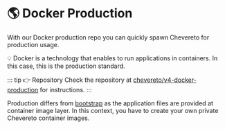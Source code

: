 # 🌎 Docker Production

With our Docker production repo you can quickly spawn Chevereto for production usage.

💡 Docker is a technology that enables to run applications in containers. In this case, this is the production standard.

::: tip 👉 Repository
Check the repository at [chevereto/v4-docker-production](https://github.com/chevereto/v4-docker-production) for instructions.
:::

Production differs from [bootstrap](bootstrap.md) as the application files are provided at container image layer. In this context, you have to create your own private Chevereto container images.

